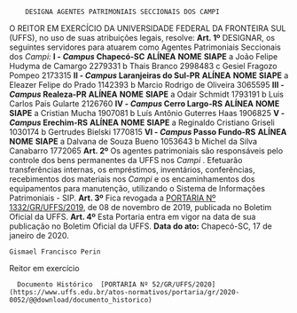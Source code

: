         DESIGNA AGENTES PATRIMONIAIS SECCIONAIS DOS CAMPI  

 O REITOR EM EXERCÍCIO DA UNIVERSIDADE FEDERAL DA FRONTEIRA SUL (UFFS), no uso de suas atribuições legais, resolve:   **Art. 1º**  DESIGNAR, os seguintes servidores para atuarem como Agentes Patrimoniais Seccionais dos *Campi:* **I - *Campus*  Chapecó-SC**     **ALÍNEA**   **NOME**   **SIAPE**     a   João Felipe Hudyma de Camargo   2279331     b   Thais Branco   2998483     c   Gesiel Fragozo Pompeo   2173315     **II - *Campus*  Laranjeiras do Sul-PR**     **ALÍNEA**   **NOME**   **SIAPE**     a   Eleazer Felipe do Prado   1142393     b   Marcio Rodrigo de Oliveira   3065595     **III - *Campus*  Realeza-PR**     **ALÍNEA**   **NOME**   **SIAPE**     a   Odair Schmidt   1793191     b   Luis Carlos Pais Gularte   2126760     **IV - *Campus*  Cerro Largo-RS**     **ALÍNEA**   **NOME**   **SIAPE**     a   Cristian Mucha   1907081     b   Luís Antônio Guterres Haas   1906825     **V - *Campus*  Erechim-RS**     **ALÍNEA**   **NOME**   **SIAPE**     a   Reginaldo Cristiano Griseli   1030174     b   Gertrudes Bielski   1770815     **VI - *Campus*  Passo Fundo-RS**     **ALÍNEA**   **NOME**   **SIAPE**     a   Dalvana de Souza Bueno   1053643     b   Michel da Silva Canabarro   1772065       **Art. 2º**  Os agentes patrimoniais são responsáveis pelo controle dos bens permanentes da UFFS nos *Campi* . Efetuarão transferências internas, os empréstimos, inventários, conferências, recebimentos dos materiais nos *Campi*  e os encaminhamentos dos equipamentos para manutenção, utilizando o Sistema de Informações Patrimoniais - SIP.   **Art. 3º**  Fica revogada a [PORTARIA Nº 1332/GR/UFFS/2019](https://www.uffs.edu.br/atos-normativos/portaria/gr/2019-1332), de 08 de novembro de 2019, publicada no Boletim Oficial da UFFS.   **Art. 4º**  Esta Portaria entra em vigor na data de sua publicação no Boletim Oficial da UFFS.      **Data do ato:** Chapecó-SC, 17 de janeiro de 2020.   
 

    Gismael Francisco Perin   
 Reitor em exercício 

      Documento Histórico  [PORTARIA Nº 52/GR/UFFS/2020](https://www.uffs.edu.br/atos-normativos/portaria/gr/2020-0052/@@download/documento_historico)     
      